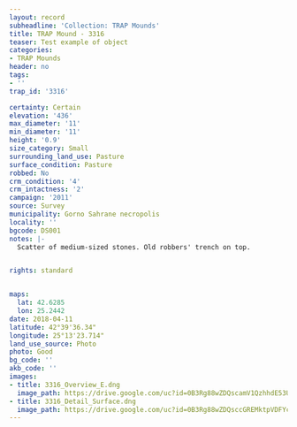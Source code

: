```yaml
---
layout: record
subheadline: 'Collection: TRAP Mounds'
title: TRAP Mound - 3316
teaser: Test example of object
categories:
- TRAP Mounds
header: no
tags:
- ''
trap_id: '3316'

certainty: Certain
elevation: '436'
max_diameter: '11'
min_diameter: '11'
height: '0.9'
size_category: Small
surrounding_land_use: Pasture
surface_condition: Pasture
robbed: No
crm_condition: '4'
crm_intactness: '2'
campaign: '2011'
source: Survey
municipality: Gorno Sahrane necropolis
locality: ''
bgcode: DS001
notes: |-
  Scatter of medium-sized stones. Old robbers' trench on top.


rights: standard


maps:
  lat: 42.6285
  lon: 25.2442
date: 2018-04-11
latitude: 42°39'36.34"
longitude: 25°13'23.714"
land_use_source: Photo
photo: Good
bg_code: ''
akb_code: ''
images:
- title: 3316_Overview_E.dng
  image_path: https://drive.google.com/uc?id=0B3Rg88wZDQscamV1QzhhdE53UFU
- title: 3316_Detail_Surface.dng
  image_path: https://drive.google.com/uc?id=0B3Rg88wZDQsccGREMktpVDFYcGs
---
```

